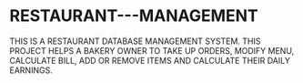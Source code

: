 # RESTAURANT---MANAGEMENT
THIS IS A RESTAURANT DATABASE MANAGEMENT SYSTEM.
THIS PROJECT HELPS A BAKERY OWNER TO TAKE UP ORDERS, MODIFY MENU, CALCULATE BILL, ADD OR REMOVE ITEMS AND CALCULATE THEIR DAILY EARNINGS.
